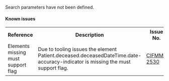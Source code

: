 Search parameters have not been defined.

#### Known issues

<table class="list" width="100%" cellspacing="4">
<tbody>
  <tr>
    <th>Reference</th>
    <th>Description</th>
    <th>Issue No.</th>
  </tr>
  <tr>
        <td>Elements missing must support flag</td>
        <td>Due to tooling issues the element Patient.deceased.deceasedDateTime.date-accuracy-indicator is missing the must support flag.</td>
        <td><a href="https://jira.digitalhealth.gov.au/browse/CIFMM-2530">CIFMM-2530</a></td>
  </tr>
 </tbody>
</table> 

